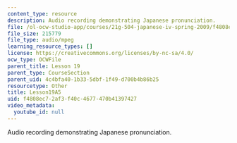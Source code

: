 ```yaml
---
content_type: resource
description: Audio recording demonstrating Japanese pronunciation.
file: /ol-ocw-studio-app/courses/21g-504-japanese-iv-spring-2009/f4808ec72af3f40c4677470b41397427_Lesson19A5.mp3
file_size: 215779
file_type: audio/mpeg
learning_resource_types: []
license: https://creativecommons.org/licenses/by-nc-sa/4.0/
ocw_type: OCWFile
parent_title: Lesson 19
parent_type: CourseSection
parent_uid: 4c4bfa40-1b33-5dbf-1f49-d700b4b86b25
resourcetype: Other
title: Lesson19A5
uid: f4808ec7-2af3-f40c-4677-470b41397427
video_metadata:
  youtube_id: null
---
```

Audio recording demonstrating Japanese pronunciation.